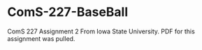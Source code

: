 # ComS-227-BaseBall
ComS 227 Assignment 2 From Iowa State University. PDF for this assignment was pulled.
